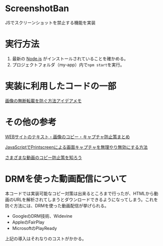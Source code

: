# ScreenshotBan
JSでスクリーンショットを禁止する機能を実装

# 実行方法

1. 最新の [Node.js](https://nodejs.org/en/) がインストールされていることを確かめる。
2. プロジェクトフォルダ（my-app）内で`npm start`を実行。

# 実装に利用したコードの一部
[画像の無断転載を防ぐ方法アイデアメモ](https://qiita.com/a_haru/items/2b8af48f84432e03f199)

# その他の参考
[WEBサイトのテキスト・画像のコピー・キャプチャ防止策まとめ](https://nanimonaikedo.jp/coding/406/#%E3%82%B9%E3%82%AF%E3%83%AA%E3%83%BC%E3%83%B3%E3%82%B7%E3%83%A7%E3%83%83%E3%83%88%E7%94%BB%E9%9D%A2%E3%82%AD%E3%83%A3%E3%83%97%E3%83%81%E3%83%A3%E9%98%B2%E6%AD%A2)

[JavaScriptでPrintscreenによる画面キャプチャを無理やり無効にする方法](https://qiita.com/Atheist2/items/d46e07508a6c619cca9f)

[さまざまな動画のコピー防止策を知ろう](https://blog.socialcast.jp/11/post-371/#toc1)

# DRMを使った動画配信について

本コードでは実装可能なコピー対策は出来るところまで行ったが、HTMLから動画のURLを解析されてしまうとダウンロードできるようになってしまう。これを防ぐ方法には、DRMを使った動画配信が挙げられる。

- GoogleのDRM技術、Widevine
- AppleのFairPlay
- MicrosoftのPlayReady

上記の導入はそれなりのコストがかかる。
